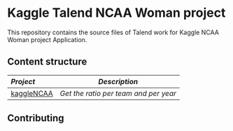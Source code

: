 # Kaggle Talend NCAA Woman project

This repository contains the source files of Talend work for Kaggle NCAA Woman project Application.

## Content structure
| _Project_                                                 | _Description_                                                        |
|:----------------------------------------------------------|----------------------------------------------------------------------|
| [kaggleNCAA](kaggleNCAA)            | *Get the ratio per team and per year*        |

## Contributing
